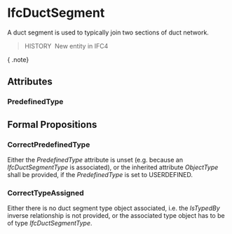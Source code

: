 # IfcDuctSegment

A duct segment is used to typically join two sections of duct network.

> HISTORY&nbsp; New entity in IFC4

{ .note}
>

## Attributes

### PredefinedType


## Formal Propositions

### CorrectPredefinedType
Either the _PredefinedType_ attribute is unset (e.g. because an _IfcDuctSegmentType_ is associated), or the inherited attribute _ObjectType_ shall be provided, if the _PredefinedType_ is set to USERDEFINED.

### CorrectTypeAssigned
Either there is no duct segment type object associated, i.e. the _IsTypedBy_ inverse relationship is not provided, or the associated type object has to be of type _IfcDuctSegmentType_.

